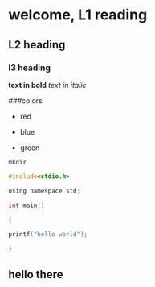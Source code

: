 # welcome, L1 reading
## L2 heading
### l3 heading

**text in bold**
*text in italic*

###colors

* red

* blue

* green

`mkdir`

```c
#include<stdio.h>

using namespace std;

int main()

{

printf("hello world");

}
```

## hello there
